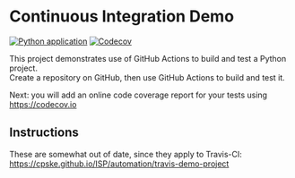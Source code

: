 Continuous Integration Demo
============================
[![Python application](https://github.com/koakatta/demo-pyci/actions/workflows/python-app.yml/badge.svg?branch=master)](https://github.com/koakatta/demo-pyci/actions/workflows/python-app.yml)
[![Codecov](https://github.com/koakatta/demo-pyci/actions/workflows/Codecov.yml/badge.svg)](https://github.com/koakatta/demo-pyci/actions/workflows/Codecov.yml)

This project demonstrates use of GitHub Actions to build and test a Python project.  
Create a repository on GitHub, then use GitHub Actions to build and test it.

Next: you will add an online code coverage report for your tests using <https://codecov.io>

## Instructions

These are somewhat out of date, since they apply to Travis-CI:
<https://cpske.github.io/ISP/automation/travis-demo-project>


